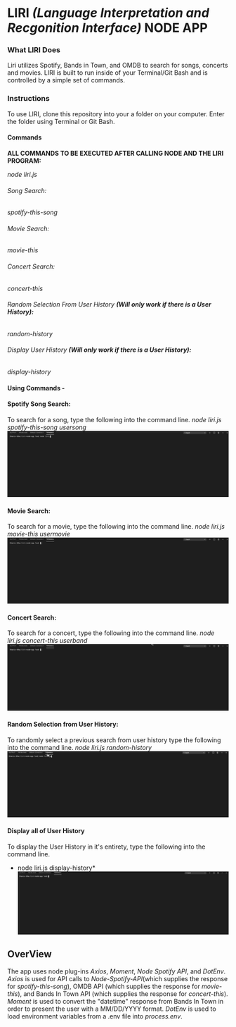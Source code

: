 # **LIRI *(Language Interpretation and Recgonition Interface)* NODE APP** 


### What LIRI Does
Liri utilizes Spotify, Bands in Town, and OMDB to search for songs, concerts and movies. LIRI is built to run inside of your Terminal/Git Bash and is controlled by a simple set of commands. 


### Instructions
To use LIRI, clone this repository into your a folder on your computer. Enter the folder using Terminal or Git Bash. 

#### Commands
**ALL COMMANDS TO BE EXECUTED AFTER CALLING NODE AND THE LIRI PROGRAM:**

*node liri.js*
###### Song Search:
*spotify-this-song*
###### Movie Search:
*movie-this*
###### Concert Search:
*concert-this*
###### Random Selection From User History **(Will only work if there is a User History):**
*random-history*
###### Display User History **(Will only work if there is a User History):**
*display-history*

#### Using Commands - 
#### Spotify Song Search:
To search for a song, type the following into the command line. 
  *node liri.js spotify-this-song usersong*
  ![](songsearch.gif)

#### Movie Search:
To search for a movie, type the following into the command line.
  *node liri.js movie-this usermovie*
  ![](moviesearch.gif)
  
#### Concert Search:
To search for a concert, type the following into the command line.
  *node liri.js concert-this userband*
  ![](concertsearch.gif)
 
#### Random Selection from User History:
To randomly select a previous search from user history type the following into the command line.
  *node liri.js random-history*
  ![](randomhistory.gif)
 
#### Display all of User History
To display the User History in it's entirety, type the following into the command line.
  * node liri.js display-history*
  ![](displayhistory.gif)


## OverView
The app uses node plug-ins *Axios*, *Moment*, *Node Spotify API*, and *DotEnv*. *Axios* is used for API calls to *Node-Spotify-API*(which supplies the response for *spotify-this-song*), OMDB API (which supplies the response for *movie-this*), and Bands In Town API (which supplies the response for *concert-this*).
*Moment* is used to convert the "datetime" response from Bands In Town in order to present the user with a MM/DD/YYYY format.
*DotEnv* is used to load environment variables from a .env file into *process.env*.
